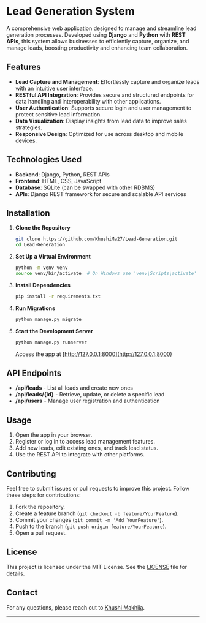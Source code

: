 
# Lead Generation System

A comprehensive web application designed to manage and streamline lead generation processes. Developed using **Django** and **Python** with **REST APIs**, this system allows businesses to efficiently capture, organize, and manage leads, boosting productivity and enhancing team collaboration.

## Features

- **Lead Capture and Management**: Effortlessly capture and organize leads with an intuitive user interface.
- **RESTful API Integration**: Provides secure and structured endpoints for data handling and interoperability with other applications.
- **User Authentication**: Supports secure login and user management to protect sensitive lead information.
- **Data Visualization**: Display insights from lead data to improve sales strategies.
- **Responsive Design**: Optimized for use across desktop and mobile devices.

## Technologies Used

- **Backend**: Django, Python, REST APIs
- **Frontend**: HTML, CSS, JavaScript
- **Database**: SQLite (can be swapped with other RDBMS)
- **APIs**: Django REST framework for secure and scalable API services

## Installation

1. **Clone the Repository**
   ```bash
   git clone https://github.com/KhushiMa27/Lead-Generation.git
   cd Lead-Generation
   ```

2. **Set Up a Virtual Environment**
   ```bash
   python -m venv venv
   source venv/bin/activate  # On Windows use 'venv\Scripts\activate'
   ```

3. **Install Dependencies**
   ```bash
   pip install -r requirements.txt
   ```

4. **Run Migrations**
   ```bash
   python manage.py migrate
   ```

5. **Start the Development Server**
   ```bash
   python manage.py runserver
   ```

   Access the app at [http://127.0.0.1:8000](http://127.0.0.1:8000)

## API Endpoints

- **/api/leads** - List all leads and create new ones
- **/api/leads/{id}** - Retrieve, update, or delete a specific lead
- **/api/users** - Manage user registration and authentication

## Usage

1. Open the app in your browser.
2. Register or log in to access lead management features.
3. Add new leads, edit existing ones, and track lead status.
4. Use the REST API to integrate with other platforms.

## Contributing

Feel free to submit issues or pull requests to improve this project. Follow these steps for contributions:

1. Fork the repository.
2. Create a feature branch (`git checkout -b feature/YourFeature`).
3. Commit your changes (`git commit -m 'Add YourFeature'`).
4. Push to the branch (`git push origin feature/YourFeature`).
5. Open a pull request.

## License

This project is licensed under the MIT License. See the [LICENSE](LICENSE) file for details.

## Contact

For any questions, please reach out to [Khushi Makhija](https://github.com/KhushiMa27).

---



